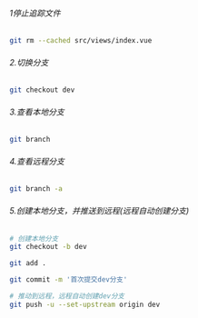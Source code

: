 ###### 1停止追踪文件

```bash
git rm --cached src/views/index.vue
```

###### 2.切换分支

```bash
git checkout dev
```

###### 3.查看本地分支

```bash
git branch
```

###### 4.查看远程分支

```bash
git branch -a
```

###### 5.创建本地分支，并推送到远程(远程自动创建分支)

```bash
# 创建本地分支
git checkout -b dev

git add .

git commit -m '首次提交dev分支'

# 推动到远程，远程自动创建dev分支
git push -u --set-upstream origin dev

```

